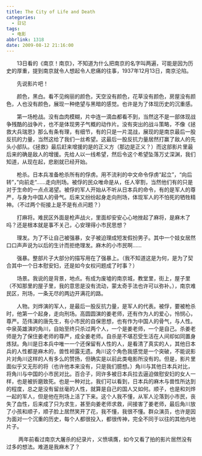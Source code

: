 ```yaml
---
title: The City of Life and Death
categories:
  - 日记
tags:
  - 电影
abbrlink: 1318
date: 2009-08-12 21:16:00
---
```


&emsp;&emsp;13日看的《南京！南京》，不知道为什么把南京的名字叫两遍，可能是因为历史的厚重，提到南京就令人想起令人悲痛的往事，1937年12月13日，南京沦陷。

&emsp;&emsp;先说影片吧！

&emsp;&emsp;颜色，黑白。看不见绚丽的颜色，天空没有颜色，花草没有颜色，房屋没有颜色，人也没有颜色，展现一种绝望与黑暗的感觉。也许是为了体现历史的沉重感。

&emsp;&emsp;第一场枪战。没有血肉模糊，片中连一滴血都看不到，当然这不是一部体现战争残酷的战争片，也不是体现男子气概的动作片。没有突出的战斗策略，不像《拯救大兵瑞恩》那么有条有理，有细节，有的只是一片混战，展现的是南京最后一股反抗的力量，当然这给了我们一丝希望。这最后一股反抗力量居然打赢了敌人的先头小部队。《拯救》最后赶来增援的是的正义方（那边是正义？）而这部影片里最后来的确是敌人的增援。先给人以一线希望，然后令这个希望坠落万丈深渊，我们知道，从现在起，悲剧就已经开始。

&emsp;&emsp;枪杀。日本兵准备枪杀所有的俘虏。用不流利的中文命令俘虏“起立”，“向后转”，”向前走“……走向刑场。被俘的民众唯命是从，任人宰割，当然他们有的只是对于生命的一点点渴望。被俘的军人开始从不听从日本兵的命令，有的是军人的尊严，与身为中国人的骨气。后来又纷纷起身走向刑场，体现军人的不怕死的牺牲精神。（不过两个衔接上是不是有点问题？）

&emsp;&emsp;打麻将。难民区外面是枪声战火，里面却安安心心地挫起了麻将，是麻木了吗？还是根本就是事不关己，心安理得小市民思想？

&emsp;&emsp;理发。为了不让自己被强暴，女子被迫理成短发假扮男子。其中一个妓女居然口口声声说为以后的生计而拒绝理发。麻木的小市民啊……

&emsp;&emsp;强暴。整部片子大部分的描写用在了强暴上。（我不知道这是为何，是为了契合其中一个日本慰安妇，还是如今女权问题成了时事？）

&emsp;&emsp;场景。我说的是背景，地点。有成为废墟的南京城，教堂里，街上，屋子里（不知那里的屋子里，我的意思是没有流动，蒙太奇手法也许可以弥补。），南京难民区，刑场，一条无尽的两边开满花的路。

&emsp;&emsp;人物。刘烨演的军人，是最后一股反抗力量，是军人的代表。被俘，要被枪杀时，他第一个起身，走向刑场。高圆圆演的姜老师，还有作为人的爱心，怜悯心，尊严。范伟演的唐先生，有小市民的自保思想，也有作为中国人的骨气，与人性。中泉英雄演的角川，自始至终只杀过两个人，一个是姜老师，一个是自己。杀姜老师是为了保住姜老师的尊严，成全姜老师。自杀是不堪忍受生活在人间却如同置身炼狱。角川是日本兵中唯一一个还保留有人性的人，是看清了真实的人，其他日本兵的人性都是麻木的，兽性袒露无遗。角川这个角色我感觉是一个突破，不能说影片对角川这样的人有多么的赞扬，但确实是以前此类电影所没有的。但是，影片里面似乎又无形的将（也许他本来没有，只是我们臆想。）角川与其他日本兵对比，将角川与中国的小市民对比。百合子，同许多被日本兵拉去逼迫做慰安妇的女人一样，也是被折磨致死。也是一种对比，我们可以看到，日本兵的麻木与兽性所达到的程度，总之是没有留丝毫的人性，就算是自己的国人又如何。顺子，也是和刘烨一起的军人，但是他在刑场上活了下来。这个人我不懂，从军人沦落到小市民，丧失了血性，后来成了只为求生，甚至向姜老师求救，间接害了姜老师，最后角川放了小孩和顺子，顺子脸上居然笑开了花，我不懂，我很不懂。群众演员，也许是因为面对一个沉重的历史，每个人都很投入，都很传神，完全不同于以往的其他内地片子。

&emsp;&emsp; 两年前看过南京大屠杀的纪录片，义愤填膺，如今又看了拍的影片居然没有过多的想法。难道是我麻木了？

